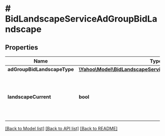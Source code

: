 # # BidLandscapeServiceAdGroupBidLandscape

## Properties

Name | Type | Description | Notes
------------ | ------------- | ------------- | -------------
**adGroupBidLandscapeType** | [**\Yahoo\Model\BidLandscapeServiceAdGroupBidLandscapeType**](BidLandscapeServiceAdGroupBidLandscapeType.md) |  | [optional] 
**landscapeCurrent** | **bool** | &lt;div lang&#x3D;\&quot;ja\&quot;&gt;「LandscapeCurrent」の値を選択します。&lt;/div&gt;&lt;br&gt;&lt;div lang&#x3D;\&quot;en\&quot;&gt;It selects the value of &amp;#34;LandscapeCurrent&amp;#34;&lt;/div&gt; | [optional] 

[[Back to Model list]](../../README.md#documentation-for-models) [[Back to API list]](../../README.md#documentation-for-api-endpoints) [[Back to README]](../../README.md)


